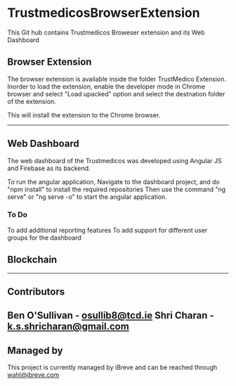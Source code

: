 # TrustmedicosBrowserExtension
This Git hub contains Trustmedicos Broweser extension and its Web Dashboard

## Browser Extension
The browser extension is available inside the folder TrustMedico Extension.
Inorder to load the extension, enable the developer mode in Chrome browser and select "Load upacked" option and select the destnation folder of the extension.

This will install the extension to the Chrome browser.

------
## Web Dashboard

The web dashboard of the Trustmedicos was developed using Angular JS and Firebase as its backend.

To run the angular application,
Navigate to the dashboard project, and do "npm install" to install the required repositories
Then use the command "ng serve" or "ng serve -o" to start the angular application.


### To Do
To add additional reporting features
To add support for different user groups for the dashboard


## Blockchain

------
## Contributors
Ben O'Sullivan - osullib8@tcd.ie
Shri Charan - k.s.shricharan@gmail.com
----
## Managed by
This project is currently managed by iBreve and can be reached through wahl@ibreve.com 
